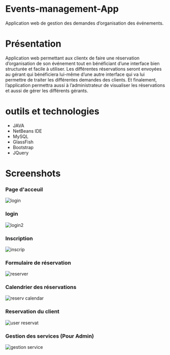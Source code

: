 # Events-management-App
 Application web de gestion des demandes d’organisation des événements.
 
# Présentation

Application web permettant aux clientx de faire une réservation d’organisation de son événement tout en bénéficiant d’une interface bien structurée et facile à utiliser. 
Les différentes réservations seront envoyées au gérant qui bénéficiera lui-même d’une autre interface qui va lui permettre de traiter les différentes demandes des clients.
Et finalement, l’application permettra aussi à l’administrateur de visualiser les réservations et aussi de gérer les différents gérants.

# outils et technologies

* JAVA
* NetBeans IDE
* MySQL
* GlassFish
* Bootstrap
* JQuery
# Screenshots

### Page d'acceuil

![login](https://user-images.githubusercontent.com/41878409/66483193-85142b00-ea9c-11e9-9fac-72ce97cf980e.png)

### login

![login2](https://user-images.githubusercontent.com/41878409/66483334-c0aef500-ea9c-11e9-9830-f22a18dbf20a.png)

### Inscription

![inscrip](https://user-images.githubusercontent.com/41878409/66483392-e63bfe80-ea9c-11e9-9b03-1277101eef95.png)

### Formulaire de réservation

![reserver](https://user-images.githubusercontent.com/41878409/66483379-df14f080-ea9c-11e9-994a-52c6fde2759b.png)

### Calendrier des réservations

![reserv calendar](https://user-images.githubusercontent.com/41878409/66483386-e3410e00-ea9c-11e9-92f7-5becbd88b69d.png)

### Reservation du client

![user reservat](https://user-images.githubusercontent.com/41878409/66483424-f6ec7480-ea9c-11e9-850b-a2897ae9d43d.png)

### Gestion des services (Pour Admin)

![gestion service](https://user-images.githubusercontent.com/41878409/66483402-eb994900-ea9c-11e9-8b13-035b734b6fb3.png)
